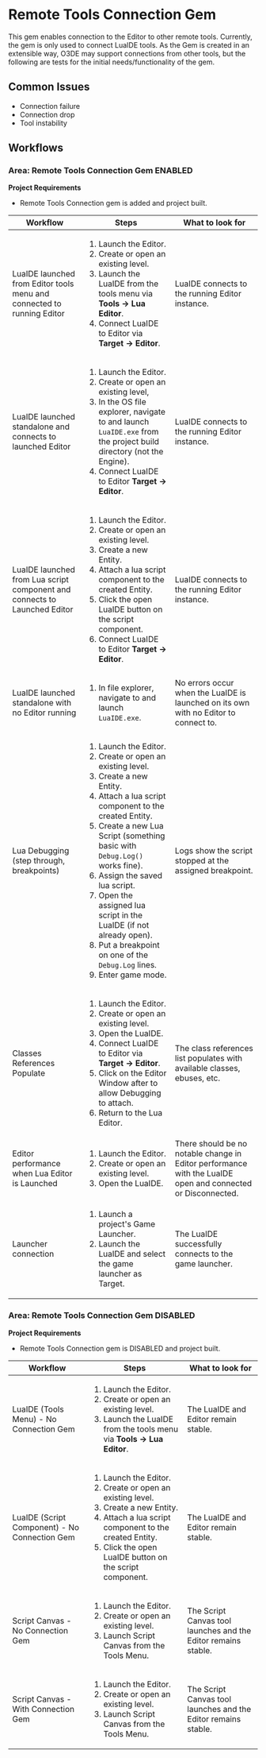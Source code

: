 # Remote Tools Connection Gem

This gem enables connection to the Editor to other remote tools. Currently, the gem is only used to connect LuaIDE tools. 
As the Gem is created in an extensible way, O3DE may support connections from other tools, but the following are tests 
for the initial needs/functionality of the gem.

## Common Issues

*   Connection failure
*   Connection drop
*   Tool instability

## Workflows

### Area: Remote Tools Connection Gem ENABLED

**Project Requirements**

* Remote Tools Connection gem is added and project built.

| Workflow                                                                  | Steps                                                                                                                                                                                                                                                                                                                                                                                                                                                       | What to look for                                                                                            |
|---------------------------------------------------------------------------|-------------------------------------------------------------------------------------------------------------------------------------------------------------------------------------------------------------------------------------------------------------------------------------------------------------------------------------------------------------------------------------------------------------------------------------------------------------|-------------------------------------------------------------------------------------------------------------|
| LuaIDE launched from Editor tools menu and connected to running Editor    | <ol><li>Launch the Editor.</li><li>Create or open an existing level.</li><li>Launch the LuaIDE from the tools menu via **Tools → Lua Editor**.</li><li>Connect LuaIDE to Editor via **Target → Editor**.</li></ol>                                                                                                                                                                                                                                          | LuaIDE connects to the running Editor instance.                                                             |
| LuaIDE launched standalone and connects to launched Editor                | <ol><li>Launch the Editor.</li><li>Create or open an existing level,</li><li>In the OS file explorer, navigate to and launch `LuaIDE.exe` from the project build directory (not the Engine).</li><li>Connect LuaIDE to Editor **Target → Editor**.</li></ol>                                                                                                                                                                                                | LuaIDE connects to the running Editor instance.                                                             |
| LuaIDE launched from Lua script component and connects to Launched Editor | <ol><li>Launch the Editor.</li><li>Create or open an existing level.</li><li>Create a new Entity.</li><li>Attach a lua script component to the created Entity.</li><li>Click the open LuaIDE button on the script component.</li><li>Connect LuaIDE to Editor **Target → Editor**.</li></ol>                                                                                                                                                                | LuaIDE connects to the running Editor instance.                                                             |
| LuaIDE launched standalone with no Editor running                         | <ol><li>In file explorer, navigate to and launch `LuaIDE.exe`.</li></ol>                                                                                                                                                                                                                                                                                                                                                                                    | No errors occur when the LuaIDE is launched on its own with no Editor to connect to.                        |
| Lua Debugging (step through, breakpoints)                                 | <ol><li>Launch the Editor.</li><li>Create or open an existing level.</li><li>Create a new Entity.</li><li>Attach a lua script component to the created Entity.</li><li>Create a new Lua Script (something basic with `Debug.Log()` works fine).</li><li>Assign the saved lua script.</li><li>Open the assigned lua script in the LuaIDE (if not already open).</li><li>Put a breakpoint on one of the `Debug.Log` lines.</li><li>Enter game mode.</li></ol> | Logs show the script stopped at the assigned breakpoint.                                                    |
| Classes References Populate                                               | <ol><li>Launch the Editor.</li><li>Create or open an existing level.</li><li>Open the LuaIDE.</li><li>Connect LuaIDE to Editor via **Target → Editor**.</li><li>Click on the Editor Window after to allow Debugging to attach.</li><li>Return to the Lua Editor.</li></ol>                                                                                                                                                                                  | The class references list populates with available classes, ebuses, etc.                                    |
| Editor performance when Lua Editor is Launched                            | <ol><li>Launch the Editor.</li><li>Create or open an existing level.</li><li>Open the LuaIDE.</li></ol>                                                                                                                                                                                                                                                                                                                                                     | There should be no notable change in Editor performance with the LuaIDE open and connected or Disconnected. |
| Launcher connection                                                       | <ol><li>Launch a project's Game Launcher.</li><li>Launch the LuaIDE and select the game launcher as Target.</li></ol>                                                                                                                                                                                                                                                                                                                                       | The LuaIDE successfully connects to the game launcher.                                                      |



### Area: Remote Tools Connection Gem DISABLED

**Project Requirements**

* Remote Tools Connection gem is DISABLED and project built.

| Workflow                                                                  | Steps                                                                                                                                                                                                                                  | What to look for                                               |
|---------------------------------------------------------------------------|----------------------------------------------------------------------------------------------------------------------------------------------------------------------------------------------------------------------------------------|----------------------------------------------------------------|
| LuaIDE (Tools Menu) - No Connection Gem                                   | <ol><li>Launch the Editor.</li><li>Create or open an existing level.</li><li>Launch the LuaIDE from the tools menu via **Tools → Lua Editor**.</li></ol>                                                                               | The LuaIDE and Editor remain stable.                           |
| LuaIDE (Script Component) - No Connection Gem                             | <ol><li>Launch the Editor.</li><li>Create or open an existing level.</li><li>Create a new Entity.</li><li>Attach a lua script component to the created Entity.</li><li>Click the open LuaIDE button on the script component.</li></ol> | The LuaIDE and Editor remain stable.                           |
| Script Canvas - No Connection Gem                                         | <ol><li>Launch the Editor.</li><li>Create or open an existing level.</li><li>Launch Script Canvas from the Tools Menu.</li></ol>                                                                                                       | The Script Canvas tool launches and the Editor remains stable. |
| Script Canvas - With Connection Gem                                       | <ol><li>Launch the Editor.</li><li>Create or open an existing level.</li><li>Launch Script Canvas from the Tools Menu.</li></ol>                                                                                                       | The Script Canvas tool launches and the Editor remains stable. |
